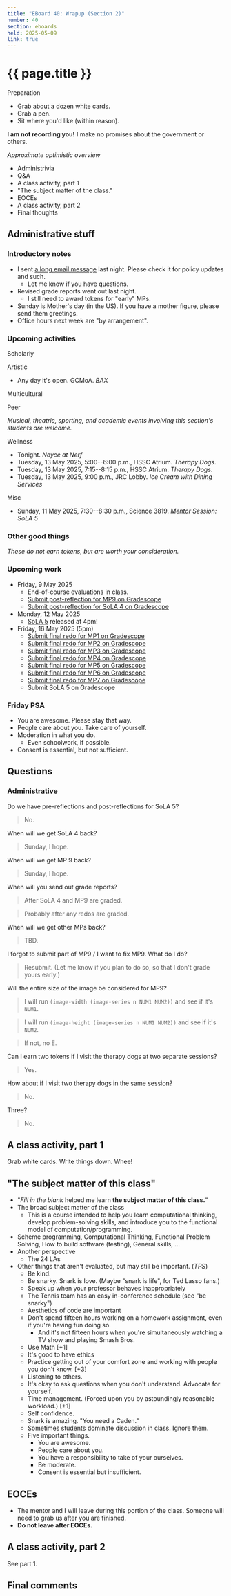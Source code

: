 ```yaml
---
title: "EBoard 40: Wrapup (Section 2)"
number: 40
section: eboards
held: 2025-05-09
link: true
---
```

# {{ page.title }}

Preparation

* Grab about a dozen white cards.
* Grab a pen.
* Sit where you'd like (within reason).

**I am not recording you!** I make no promises about the government or others.

_Approximate optimistic overview_

* Administrivia
* Q&A
* A class activity, part 1
* "The subject matter of the class."
* EOCEs
* A class activity, part 2
* Final thoughts

Administrative stuff
--------------------

### Introductory notes

* I sent [a long email message](../handouts/spamr) last night. Please check 
  it for policy updates and such.
    * Let me know if you have questions.
* Revised grade reports went out last night.
    * I still need to award tokens for "early" MPs.
* Sunday is Mother's day (in the US). If you have a mother figure, please
  send them greetings.
* Office hours next week are "by arrangement".

### Upcoming activities

Scholarly

Artistic

* Any day it's open. GCMoA.
  _BAX_

Multicultural

Peer

_Musical, theatric, sporting, and academic events involving this section's
students are welcome._

Wellness

* Tonight.
  _Noyce at Nerf_
* Tuesday, 13 May 2025, 5:00--6:00 p.m., HSSC Atrium.
  _Therapy Dogs_.
* Tuesday, 13 May 2025, 7:15--8:15 p.m., HSSC Atrium.
  _Therapy Dogs_.
* Tuesday, 13 May 2025, 9:00 p.m., JRC Lobby.
  _Ice Cream with Dining Services_

Misc

* Sunday, 11 May 2025, 7:30--8:30 p.m., Science 3819. 
  _Mentor Session: SoLA 5_

### Other good things

_These do not earn tokens, but are worth your consideration._

### Upcoming work

* Friday, 9 May 2025
    * End-of-course evaluations in class.
    * [Submit post-reflection for MP9 on Gradescope](https://www.gradescope.com/courses/948769/assignments/6127774)
    * [Submit post-reflection for SoLA 4 on Gradescope](https://www.gradescope.com/courses/948769/assignments/6169339)
* Monday, 12 May 2025
    * [SoLA 5](../las) released at 4pm!
* Friday, 16 May 2025 (5pm)
    * [Submit final redo for MP1 on Gradescope](https://www.gradescope.com/courses/948769/assignments/6045577)
    * [Submit final redo for MP2 on Gradescope](https://www.gradescope.com/courses/948769/assignments/6045578)
    * [Submit final redo for MP3 on Gradescope](https://www.gradescope.com/courses/948769/assignments/6045579)
    * [Submit final redo for MP4 on Gradescope](https://www.gradescope.com/courses/948769/assignments/6189869)
    * [Submit final redo for MP5 on Gradescope](https://www.gradescope.com/courses/948769/assignments/6189870)
    * [Submit final redo for MP6 on Gradescope](https://www.gradescope.com/courses/948769/assignments/6189871)
    * [Submit final redo for MP7 on Gradescope](https://www.gradescope.com/courses/948769/assignments/6189872)
    * Submit SoLA 5 on Gradescope

### Friday PSA

* You are awesome. Please stay that way.
* People care about you. Take care of yourself.
* Moderation in what you do.
    * Even schoolwork, if possible.
* Consent is essential, but not sufficient.

Questions
---------

### Administrative

Do we have pre-reflections and post-reflections for SoLA 5?

> No.

When will we get SoLA 4 back?

> Sunday, I hope.

When will we get MP 9 back?

> Sunday, I hope.

When will you send out grade reports?

> After SoLA 4 and MP9 are graded.

> Probably after any redos are graded.

When will we get other MPs back?

> TBD.

I forgot to submit part of MP9 / I want to fix MP9. What do I do?

> Resubmit. (Let me know if you plan to do so, so that I don't grade
  yours early.)

Will the entire size of the image be considered for MP9?

> I will run `(image-width (image-series n NUM1 NUM2))` and see if it's
  `NUM1`.

> I will run `(image-height (image-series n NUM1 NUM2))` and see if it's
  `NUM2`.

> If not, no E.

Can I earn two tokens if I visit the therapy dogs at two separate sessions?

> Yes.

How about if I visit two therapy dogs in the same session?

> No.

Three?

> No.

A class activity, part 1
------------------------

Grab white cards.  Write things down.  Whee!

"The subject matter of this class"
----------------------------------

* "_Fill in the blank_ helped me learn **the subject matter of this class.**"
* The broad subject matter of the class
    * This is a course intended to help you learn computational thinking,
      develop problem-solving skills, and introduce you to the functional
      model of computation/programming.
* Scheme programming, Computational Thinking, Functional Problem Solving,
  How to build software (testing), General skills, ...
* Another perspective
    * The 24 LAs
* Other things that aren't evaluated, but may still be important. (_TPS_)
    * Be kind.
    * Be snarky. Snark is love. (Maybe "snark is life", for Ted Lasso fans.)
    * Speak up when your professor behaves inappropriately
    * The Tennis team has an easy in-conference schedule (see "be snarky")
    * Aesthetics of code are important
    * Don't spend fifteen hours working on a homework assignment, even
      if you're having fun doing so.
        * And it's not fifteen hours when you're simultaneously watching
          a TV show and playing Smash Bros.
    * Use Math [+1]
    * It's good to have ethics
    * Practice getting out of your comfort zone and working with people
      you don't know. [+3]
    * Listening to others.
    * It's okay to ask questions when you don't understand. Advocate for
      yourself.
    * Time management. (Forced upon you by astoundingly reasonable workload.) 
      [+1]
    * Self confidence.
    * Snark is amazing.  "You need a Caden."
    * Sometimes students dominate discussion in class. Ignore them.
    * Five important things.
        * You are awesome.
        * People care about you.
        * You have a responsibility to take of your ourselves.
        * Be moderate.
        * Consent is essential but insufficient.

EOCEs
-----

* The mentor and I will leave during this portion of the class. Someone
  will need to grab us after you are finished.
* **Do not leave after EOCEs.**

A class activity, part 2
------------------------

See part 1.

Final comments
--------------


